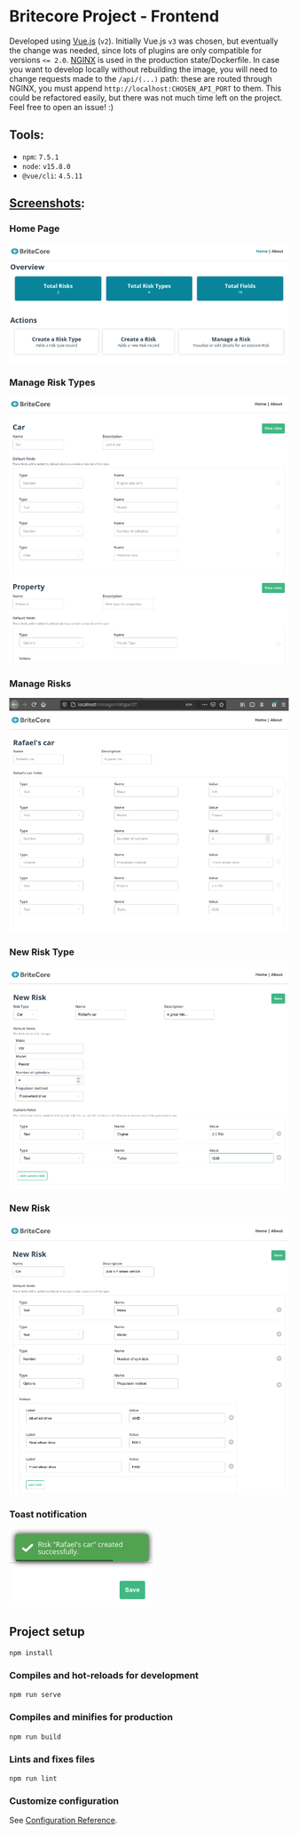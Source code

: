 # Britecore Project - Frontend
Developed using [Vue.js](https://vuejs.org/) (`v2`). Initially Vue.js `v3` was chosen, but eventually the change was needed, since lots of plugins are only compatible for versions `<= 2.0`. [NGINX](https://www.nginx.com/) is used in the production state/Dockerfile. 
In case you want to develop locally without rebuilding the image, you will need to change requests made to the `/api/(...)` path: these are routed through NGINX, you must append `http://localhost:CHOSEN_API_PORT` to them. This could be refactored easily, but there was not much time left on the project. Feel free to open an issue! :)

## Tools:
- `npm`: `7.5.1`
- `node`: `v15.8.0`
- `@vue/cli`: `4.5.11`

## [Screenshots](docs/screenshots):

### Home Page
![home_page](../docs/screenshots/home_page.png?raw=true)
### Manage Risk Types
![manage_risk_types](../docs/screenshots/manage_risk_types.png?raw=true)
### Manage Risks
![manage_risks](../docs/screenshots/manage_risks.png?raw=true)
### New Risk Type
![new_risk_type](../docs/screenshots/new_risk_type.png?raw=true)
### New Risk
![new_risk](../docs/screenshots/new_risk.png?raw=true)
### Toast notification
![confirmation_messages](../docs/screenshots/confirmation_messages.png?raw=true)

## Project setup
```
npm install
```

### Compiles and hot-reloads for development
```
npm run serve
```

### Compiles and minifies for production
```
npm run build
```

### Lints and fixes files
```
npm run lint
```

### Customize configuration
See [Configuration Reference](https://cli.vuejs.org/config/).
